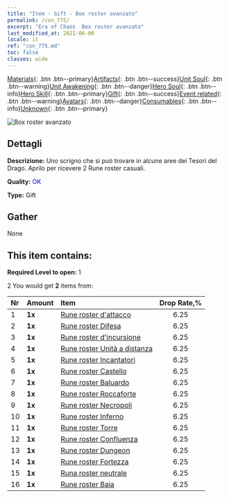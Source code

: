 ```yaml
---
title: "Item - Gift - Box roster avanzato"
permalink: /con_775/
excerpt: "Era of Chaos  Box roster avanzato"
last_modified_at: 2021-06-08
locale: it
ref: "con_775.md"
toc: false
classes: wide
---
```

 [Materials](/ItemsIT/){: .btn .btn--primary}[Artifacts](/ItemsIT/Artifacts/){: .btn .btn--success}[Unit Soul](/ItemsIT/UnitSoul/){: .btn .btn--warning}[Unit Awakening](/ItemsIT/UnitAwakening/){: .btn .btn--danger}[Hero Soul](/ItemsIT/HeroSoul/){: .btn .btn--info}[Hero Skill](/ItemsIT/HeroSkill/){: .btn .btn--primary}[Gift](/ItemsIT/Gift/){: .btn .btn--success}[Event related](/ItemsIT/Events/){: .btn .btn--warning}[Avatars](/ItemsIT/Avatars/){: .btn .btn--danger}[Consumables](/ItemsIT/Consumables/){: .btn .btn--info}[Unknown](/ItemsIT/Unknown/){: .btn .btn--primary}

 ![Box roster avanzato](/images/t/i_tujianhezi2.png)

## Dettagli
 **Descrizione:** Uno scrigno che si può trovare in alcune aree dei Tesori del Drago. Aprilo per ricevere 2 Rune roster casuali.

 **Quality:** <span style="color: #0000CD">OK</span>

 **Type:** Gift

## Gather

  None

## This item contains:

 **Required Level to open:** 1

 2 You would get **2** items  from:

  | Nr | Amount |     Item    | Drop Rate,% |
  |:---|:-------|:------------|:---------:|
  | 1 |  **1x** | [Rune roster d'attacco](/ItemsIT/con_734/) | 6.25 | 
  | 2 |  **1x** | [Rune roster Difesa](/ItemsIT/con_739/) | 6.25 | 
  | 3 |  **1x** | [Rune roster d'incursione](/ItemsIT/con_741/) | 6.25 | 
  | 4 |  **1x** | [Rune roster Unità a distanza](/ItemsIT/con_742/) | 6.25 | 
  | 5 |  **1x** | [Rune roster Incantatori](/ItemsIT/con_746/) | 6.25 | 
  | 6 |  **1x** | [Rune roster Castello](/ItemsIT/con_752/) | 6.25 | 
  | 7 |  **1x** | [Rune roster Baluardo](/ItemsIT/con_753/) | 6.25 | 
  | 8 |  **1x** | [Rune roster Roccaforte](/ItemsIT/con_754/) | 6.25 | 
  | 9 |  **1x** | [Rune roster Necropoli](/ItemsIT/con_755/) | 6.25 | 
  | 10 |  **1x** | [Rune roster Inferno](/ItemsIT/con_777/) | 6.25 | 
  | 11 |  **1x** | [Rune roster Torre](/ItemsIT/con_785/) | 6.25 | 
  | 12 |  **1x** | [Rune roster Confluenza](/ItemsIT/con_791/) | 6.25 | 
  | 13 |  **1x** | [Rune roster Dungeon](/ItemsIT/con_792/) | 6.25 | 
  | 14 |  **1x** | [Rune roster Fortezza](/ItemsIT/con_818/) | 6.25 | 
  | 15 |  **1x** | [Runa roster neutrale](/ItemsIT/con_869/) | 6.25 | 
  | 16 |  **1x** | [Rune roster Baia](/ItemsIT/con_868/) | 6.25 | 
